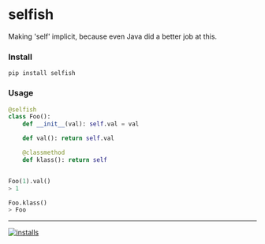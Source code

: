 selfish
======
Making 'self' implicit, because even Java did a better job at this.


### Install
```pip install selfish```


### Usage
```python
@selfish
class Foo():
    def __init__(val): self.val = val

    def val(): return self.val

    @classmethod
    def klass(): return self


Foo(1).val()
> 1

Foo.klass()
> Foo
```

----
[![installs](https://img.shields.io/pypi/dm/selfish.svg?label=installs)](https://pypi.org/project/selfish)
